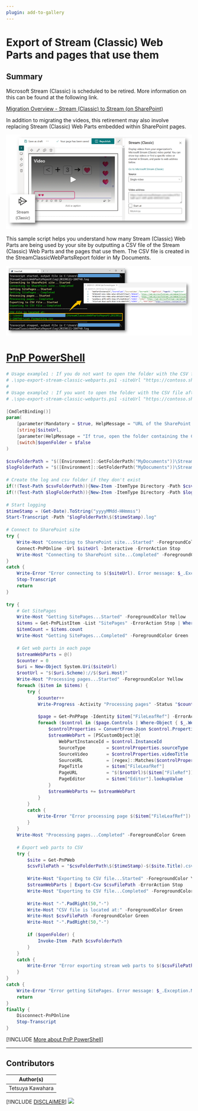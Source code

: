 ```yaml
---
plugin: add-to-gallery
---
```


# Export of Stream (Classic) Web Parts and pages that use them

## Summary

Microsoft Stream (Classic) is scheduled to be retired. More information on this can be found at the following link.

[Migration Overview - Stream (Classic) to Stream (on SharePoint)](https://learn.microsoft.com/stream/streamnew/stream-classic-to-new-migration-overview)

In addition to migrating the videos, this retirement may also involve replacing Stream (Classic) Web Parts embedded within SharePoint pages.

![Stream (Classic) Web Parts](./assets/stream.png)

This sample script helps you understand how many Stream (Classic) Web Parts are being used by your site by outputting a CSV file of the Stream (Classic) Web Parts and the pages that use them. The CSV file is created in the StreamClassicWebPartsReport folder in My Documents.

![Example Screenshot](./assets/example.png)

# [PnP PowerShell](#tab/pnpps)

```powershell
# Usage example1 : If you do not want to open the folder with the CSV file after the script is completed.
# .\spo-export-stream-classic-webparts.ps1 -siteUrl "https://contoso.sharepoint.com/PnPScriptSamples"
#
# Usage example2 : If you want to open the folder with the CSV file after the script is completed.
# .\spo-export-stream-classic-webparts.ps1 -siteUrl "https://contoso.sharepoint.com/PnPScriptSamples" -openFolder

[CmdletBinding()]
param(
    [parameter(Mandatory = $true, HelpMessage = "URL of the SharePoint site, e.g.https://contoso.sharepoint.com/PnPScriptSamples")]
    [string]$siteUrl,
    [parameter(HelpMessage = "If true, open the folder containing the CSV file after the script completes. Default is false")]
    [switch]$openFolder = $false
)

$csvFolderPath = "$([Environment]::GetFolderPath("MyDocuments"))\StreamClassicWebPartsReport"
$logFolderPath = "$([Environment]::GetFolderPath("MyDocuments"))\StreamClassicWebPartsReport\log"

# Create the log and csv folder if they don't exist
if(!(Test-Path $csvFolderPath)){New-Item -ItemType Directory -Path $csvFolderPath}
if(!(Test-Path $logFolderPath)){New-Item -ItemType Directory -Path $logFolderPath}

# Start logging
$timeStamp = (Get-Date).ToString("yyyyMMdd-HHmmss")
Start-Transcript -Path "$logFolderPath\$($timeStamp).log"

# Connect to SharePoint site
try {
    Write-Host "Connecting to SharePoint site...Started" -ForegroundColor Yellow
    Connect-PnPOnline -Url $siteUrl -Interactive -ErrorAction Stop
    Write-Host "Connecting to SharePoint site...Completed" -ForegroundColor Green
}
catch {
    Write-Error "Error connecting to $($siteUrl). Error message: $_.Exception.Message"
    Stop-Transcript
    return
}

try {
    # Get SitePages
    Write-Host "Getting SitePages...Started" -ForegroundColor Yellow
    $items = Get-PnPListItem -List "SitePages" -ErrorAction Stop | Where-Object { $_["FileLeafRef"] -like "*.aspx" }
    $itemCount = $items.count
    Write-Host "Getting SitePages...Completed" -ForegroundColor Green

    # Get web parts in each page
    $streamWebParts = @()
    $counter = 0
    $uri = New-Object System.Uri($siteUrl)
    $rootUrl = "$($uri.Scheme)://$($uri.Host)"
    Write-Host "Processing pages...Started" -ForegroundColor Yellow
    foreach ($item in $items) {
        try {
            $counter++
            Write-Progress -Activity "Processing pages" -Status "$counter/$itemCount" -PercentComplete (($counter / $itemCount) * 100)

            $page = Get-PnPPage -Identity $item["FileLeafRef"] -ErrorAction Stop
            foreach ($control in ($page.Controls | Where-Object { $_.WebPartId -eq "275c0095-a77e-4f6d-a2a0-6a7626911518" })) {
                $controlProperties = ConvertFrom-Json $control.PropertiesJson -ErrorAction Stop
                $streamWebPart = [PSCustomObject]@{
                    WebPartInstanceId = $control.InstanceId
                    SourceType        = $controlProperties.sourceType
                    SourceVideo       = $controlProperties.videoTitle
                    SourceURL         = [regex]::Matches($controlProperties.embedCode, 'src="(.+?)"')[0].Value -replace 'src="', '' -replace '"', ''
                    PageTitle         = $item["FileLeafRef"]
                    PageURL           = "$($rootUrl)$($item["FileRef"])"
                    PageEditor        = $item["Editor"].lookupValue
                }
                $streamWebParts += $streamWebPart
            }
        }
        catch {
            Write-Error "Error processing page $($item["FileLeafRef"]). Error message: $_.Exception.Message"
        }
    }
    Write-Host "Processing pages...Completed" -ForegroundColor Green

    # Export web parts to CSV
    try {
        $site = Get-PnPWeb
        $csvFilePath = "$csvFolderPath\$($timeStamp)-$($site.Title).csv"

        Write-Host "Exporting to CSV file...Started" -ForegroundColor Yellow
        $streamWebParts | Export-Csv $csvFilePath -ErrorAction Stop
        Write-Host "Exporting to CSV file...Completed" -ForegroundColor Green

        Write-Host "-".PadRight(50,"-")
        Write-Host "CSV file is located at:" -ForegroundColor Green
        Write-Host $csvFilePath -ForegroundColor Green
        Write-Host "-".PadRight(50,"-")

        if ($openFolder) {
            Invoke-Item -Path $csvFolderPath
        }
    }
    catch {
        Write-Error "Error exporting stream web parts to $($csvFilePath). Error message: $_.Exception.Message"
    }
}
catch {
    Write-Error "Error getting SitePages. Error message: $_.Exception.Message"
    return
}
finally {
    Disconnect-PnPOnline
    Stop-Transcript
}
```
[!INCLUDE [More about PnP PowerShell](../../docfx/includes/MORE-PNPPS.md)]
***

## Contributors

| Author(s)        |
|------------------|
| Tetsuya Kawahara |

[!INCLUDE [DISCLAIMER](../../docfx/includes/DISCLAIMER.md)]
<img src="https://pnptelemetry.azurewebsites.net/script-samples/scripts/spo-export-stream-classic-webparts" aria-hidden="true" />